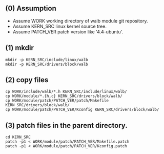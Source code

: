 ## (0) Assumption

- Assume WORK working directory of walb module git repository.
- Assume KERN_SRC linux kernel source tree.
- Assume PATCH_VER patch version like '4.4-ubuntu'.

## (1) mkdir

```
mkdir -p KERN_SRC/include/linux/walb
mkdir -p KERN_SRC/drivers/block/walb
```

## (2) copy files

```
cp WORK/include/walb/*.h KERN_SRC/include/linux/walb/
cp WORK/module/*.{h,c} KERN_SRC/drivers/block/walb/
cp WORK/module/patch/PATCH_VER/patch/Makefile KERN_SRC/drivers/block/walb/
cp WORK/module/patch/PATCH_VER/Kconfig KERN_SRC/drivers/block/walb/
```

## (3) patch files in the parent directory.

```
cd KERN_SRC
patch -p1 < WORK/module/patch/PATCH_VER/Makefile.patch
patch -p1 < WORK/module/patch/PATCH_VER/Kconfig.patch
```
